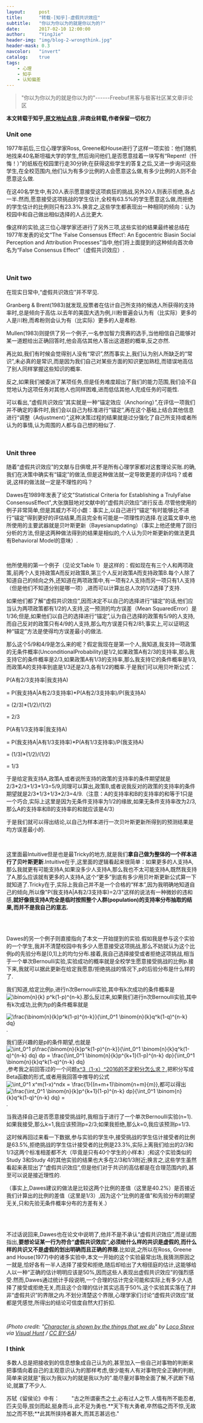 ```yaml
---
layout:     post
title:      "转载-[知乎]-虚假共识效应"
subtitle:   "你以为你以为的就是你以为的?"
date:       2017-02-10 12:00:00
author:     "YingJie"
header-img: "img/blog-2-wrongthink.jpg"
header-mask: 0.3
navcolor:   "invert"
catalog:	true
tags:
    - 心理
	- 知乎
	- 认知偏差
---
```


> "你以为你以为的就是你以为的"------Freebuf黑客与极客社区某文章评论区

**本文转载于知乎,[原文地址点我](https://zhuanlan.zhihu.com/p/25060831) ,非商业转载,作者保留一切权力**

### Unit one

<p>
	1977年前后,三位心理学家Ross, Greene和House进行了这样一项实验：他们随机地找来40名斯坦福大学的学生,然后询问他们,是否愿意挂着一块写有“Repent!（忏悔！）”的纸板在校园里行走30分钟;在获得这些学生的答复之后,又进一步询问这些学生,在全校范围内,他们认为有多少比例的人会愿意这么做,有多少比例的人则不会愿意这么做.
</p>
<p>
	在这40名学生中,有20人表示愿意接受这项疯狂的挑战,另外20人则表示拒绝,各占一半.然而,愿意接受这项挑战的学生估计,全校有63.5%的学生愿意这么做,而拒绝的学生估计的比例则只有23.3%.换言之,这些学生都表现出一种相同的倾向：认为校园中和自己做出相似选择的人占比更大.
</p>
<p>
	像这样的实验,这三位心理学家还进行了另外三项,这些实验的结果最终被总结在1977年发表的论文“The ‘False Consensus Effect’: An Egocentric Biasin Social Perception and Attribution Processes”当中,他们将上面提到的这种倾向首次命名为“False Consensus Effect”（虚假共识效应）.
</p>
<br>

### Unit two

<p>
	在现实日常中,“虚假共识效应”并不罕见.
</p>
<p>
	Granberg &amp; Brent(1983)就发现,投票者在估计自己所支持的候选人所获得的支持率时,总是倾向于高估.以去年的美国大选为例,川粉普遍会认为有（比实际）更多的人是川粉,而希粉则会认为有（比实际）更多的人是希粉.
</p>
<p>
	Mullen(1983)则提供了另一个例子,一名参加智力竞赛的选手,当他相信自己能够对某一道题给出正确回答时,他会高估其他人答出这道题的概率,反之亦然.
</p>
<p>
	再比如,我们有时候会觉得别人没有“常识”,然而事实上,我们认为别人所缺乏的“常识”,未必真的是常识,而是因为我们自己对某些方面的知识更加熟稔,而错误地高估了别人同样掌握这些知识的概率.
</p>
<p>
	反之,如果我们被委派了某项任务,但是任务难度超出了我们的能力范围,我们会不自觉地认为这项任务对其他人也同样困难,进而低估其他人完成任务的可能性.
</p>
<p>
	可以看出,“虚假共识效应”其实就是一种“锚定效应（Anchoring）”,在评估一项我们并不确定的事件时,我们会以自己为标准进行“锚定”,再在这个基础上结合其他信息进行“调整（Adjustment）”,这种决策过程的结果就是过分强化了自己所支持或者所认为的事情,认为周围的人都与自己想的相似了.
</p>
<br>

### Unit three

<p>
	随着“虚假共识效应”的文献与日俱增,并不是所有心理学家都对这套理论买账.的确,我们在决策中确实有“锚定”的做法,但是这种做法就一定导致更差的评估吗？或者说,这样的做法就一定是不理性的吗？
</p>
<p>
	Dawes在1989年发表了论文"Statistical Criteria for Establishing a TrulyFalse ConsensusEffect",大张旗鼓地对文献中的“虚假共识效应”进行反击.尽管他使用的例子非常简单,但是其威力不可小觑：事实上,以自己进行“锚定”有时能够比不进行“锚定”得到更好的评估结果,而且完全有可能是一项理性的选择.在这篇文章中,他所使用的主要武器就是贝叶斯更新（Bayesianupdating）（事实上他还使用了回归分析的方法,但是这两种做法得到的结果是相似的,个人认为贝叶斯更新的做法更具有Behavioral Model的意味）.
</p>
<br>
<p>
	他所使用的第一个例子（见论文Table 1）是这样的：假如现在有三个人和两项政策,前两个人支持政策A而反对政策B,第三个人反对政策A而支持政策B.每个人除了知道自己的倾向之外,还知道在两项政策中,有一项有2人支持而另一项只有1人支持（但是他们不知道分别是哪一项）,进而可以计算出总人次的1/2选择了支持.
</p>
<p>
	如果他们都了解“虚假共识效应”,因而决定不以自己的选择进行“锚定”的话,他们应当认为两项政策都有1/2的人支持,这一预测的均方误差（Mean SquaredError）是1/36;但是,如果他们以自己的选择进行“锚定”,认为自己选择的政策有5/9的人支持,而自己反对的政策只有4/9的人支持,那么均方误差只有2/81;事实上,可以证明这种“锚定”方法是使得均方误差最小的做法.
</p>
<p>
	那么这个5/9和4/9是怎么来的呢？假定我现在是第一个人,我知道,我支持一项政策的无条件概率(UnconditionalProbability)是1/2,如果政策A有2/3的支持率,那么我支持它的条件概率是2/3,如果政策A有1/3的支持率,那么我支持它的条件概率是1/3,而政策A的支持率到底是1/3还是2/3,各有1/2的概率.于是我们可以用贝叶斯公式：
</p>
<p>
	P(A有2/3支持率|我支持A)
</p>
<p>
	= P(我支持A|A有2/3支持率)*P(A有2/3支持率)/P(我支持A)<br>
</p>
<p>
	= (2/3)*(1/2)/(1/2)
</p>
<p>
	= 2/3
</p>
<p>
	P(A有1/3支持率|我支持A)
</p>
<p>
	= P(我支持A|A有1/3支持率)*P(A有1/3支持率)/P(我支持A)<br>
</p>
<p>
	= (1/3)*(1/2)/(1/2)
</p>
<p>
	= 1/3
</p>
<p>
	于是给定我支持A,政策A,或者说所支持的政策的支持率的条件期望就是2/3*2/3+1/3*1/3=5/9,同理可以算出,政策B,或者说我反对的政策的支持率的条件期望就是2/3*1/3+1/3*2/3=4/9.（注意：A的支持率和B的支持率的和等于1只是一个巧合,实际上这里是因为无条件支持率为1/2的缘故,如果无条件支持率改为2/3,那么A的支持率和B的支持率的和就应该是4/3）
</p>
<p>
	于是我们就可以得出结论,以自己为样本进行一次贝叶斯更新所得到的预测结果是均方误差最小的.<br>
</p>
<br>
<p>
	这里面最Intuitive但是也是最Tricky的地方,就是我们<b>拿自己做为整体的一个样本进行了贝叶斯更新</b>.Intuitive在于,这里面的逻辑看起来很简单：如果更多的人支持A,那么我就更有可能支持A,如果没多少人支持A,那么我也不太可能支持A,既然我支持了A,那么应该就有更多的人支持A,这个“更多”到底有多少用贝叶斯更新公式算一下就知道了.Tricky在于,实际上我自己并不是一个合格的“样本”,因为我明确地知道自己的倾向,所以像"P(我支持A|A有2/3支持率)=2/3"这样的说法有一种微妙的违和感,<b>就好像我支持A完全是临时按照整个人群(population)的支持率分布抽取的结果,而并不是我自己的意志.</b>
</p>
<br>
<br>
<p>
	Dawes的另一个例子则直接指向了本文一开始提到的实验.假如我是参与这个实验的一个学生,我并不清楚校园中有多少人愿意接受这项挑战,那么不妨就认为这个比例p的先验分布是[0,1]上的均匀分布.接着,我自己选择接受或者拒绝这项挑战,相当于一个单次Bernoulli实验,实验成功的概率就是全校学生愿意接受挑战的比例p.接下来,我就可以据此更新在给定我愿意/拒绝挑战的情况下,p的后验分布是什么样的了.
</p>
<p>
	我们知道,给定比例p,进行n次Bernoulli实验,其中有k次成功的条件概率是<img src="https://zhihu.com/equation?tex=%5Cbinom%7Bn%7D%7Bk%7D+p%5Ek%281-p%29%5E%7Bn-k%7D" alt="\binom{n}{k} p^k(1-p)^{n-k}" eeimg="1">.那么反过来,如果我们进行n次Bernoulli实验,其中有k次成功,比例为p的条件概率就是
</p>
<p>
	<img src="https://zhihu.com/equation?tex=%5Cfrac%7B%5Cbinom%7Bn%7D%7Bk%7Dp%5Ek%281-p%29%5E%7Bn-k%7D%7D%7B%5Cint_0%5E1+%5Cbinom%7Bn%7D%7Bk%7Dq%5Ek%281-q%29%5E%7Bn-k%7D+dq%7D" alt="\frac{\binom{n}{k}p^k(1-p)^{n-k}}{\int_0^1 \binom{n}{k}q^k(1-q)^{n-k} dq}" eeimg="1">.
</p>
<p>
	我们感兴趣的是p的条件期望,也就是<img src="https://zhihu.com/equation?tex=%5Cint_0%5E1++p%5Cfrac%7B%5Cbinom%7Bn%7D%7Bk%7Dp%5Ek%281-p%29%5E%7Bn-k%7D%7D%7B%5Cint_0%5E1+%5Cbinom%7Bn%7D%7Bk%7Dq%5Ek%281-q%29%5E%7Bn-k%7D+dq%7D+dp+%3D+%5Cfrac%7B%5Cint_0%5E1+%5Cbinom%7Bn%7D%7Bk%7Dp%5E%7Bk%2B1%7D%281-p%29%5E%7Bn-k%7D+dp%7D%7B%5Cint_0%5E1+%5Cbinom%7Bn%7D%7Bk%7Dq%5Ek%281-q%29%5E%7Bn-k%7D+dq%7D" alt="\int_0^1 p\frac{\binom{n}{k}p^k(1-p)^{n-k}}{\int_0^1 \binom{n}{k}q^k(1-q)^{n-k} dq} dp = \frac{\int_0^1 \binom{n}{k}p^{k+1}(1-p)^{n-k} dp}{\int_0^1 \binom{n}{k}q^k(1-q)^{n-k} dq}" eeimg="1">,参考我之前回答过的一个问题<a href="https://www.zhihu.com/question/50420430" class="internal">x^3（1-x）^2016的不定积分怎么求？</a>,把积分写成Beta函数的形式,或者用我回答中推导的公式<img src="https://zhihu.com/equation?tex=%5Cint_0%5E1+x%5Em%281-x%29%5Endx+%3D++++%5Cfrac%7B1%7D%7B%28n%2Bm%2B1%29%5Cbinom%7Bn%2Bm%7D%7Bm%7D%7D" alt="\int_0^1 x^m(1-x)^ndx = \frac{1}{(n+m+1)\binom{n+m}{m}}" eeimg="1">,都可以得出<img src="https://zhihu.com/equation?tex=+%5Cfrac%7B%5Cint_0%5E1+%5Cbinom%7Bn%7D%7Bk%7Dp%5E%7Bk%2B1%7D%281-p%29%5E%7Bn-k%7D+dp%7D%7B%5Cint_0%5E1+%5Cbinom%7Bn%7D%7Bk%7Dq%5Ek%281-q%29%5E%7Bn-k%7D+dq%7D+%3D+%5Cfrac%7Bk%2B1%7D%7Bn%2B1%7D+%5Cfrac%7B%5Cfrac%7B1%7D%7Bn%2B2%7D%7D%7B%5Cfrac%7B1%7D%7Bn%2B1%7D%7D+%3D+%5Cfrac%7Bk%2B1%7D%7Bn%2B2%7D" alt=" \frac{\int_0^1 \binom{n}{k}p^{k+1}(1-p)^{n-k} dp}{\int_0^1 \binom{n}{k}q^k(1-q)^{n-k} dq} ="" \frac{k+1}{n+1} \frac{\frac{1}{n+2}}{\frac{1}{n+1}} ="" \frac{k+1}{n+2}" eeimg="1">.
</p>
<p>
	当我选择自己是否愿意接受挑战时,我相当于进行了一个单次Bernoulli实验(n=1).如果我接受,那么k=1,我应该预测p=2/3;如果我拒绝,那么k=0,我应该预测p=1/3.
</p>
<p>
	这时候再回过来看一下数据,参与实验的学生中,接受挑战的学生估计接受者的比例是63.5%,拒绝挑战的学生估计接受者的比例是23.3%,实际上离我们给出的2/3和1/3这两个标准相差都不大（毕竟是只有40个学生的小样本）;和这个实验类似的Study 3和Study 4的其他实验的结果也大多在2/3和1/3附近;换言之,这些学生虽然看起来表现出了“虚假共识效应”,但是他们对于共识的高估都是在合理范围内的,甚至可以说是接近理性的.
</p>
<p>
	（事实上,Dawes建议的做法是比较这两个比例的差值（这里是40.2%）是否接近我们计算出的比例的差值（这里是1/3）,因为这个“比例的差值”和先验分布的期望无关,只和先验无条件概率分布的方差有关.）
</p>
<br>
<br>
<p>
	不过话说回来,Dawes也在论文中说明了,他并不是不承认“虚假共识效应”,而是试图指出,<b>要想论证某一行为符合“虚假共识效应”,必须给什么样的共识是虚假的,而什么样的共识又不是虚假的划出明确而且正确的界限.</b>比如说,之所以在Ross, Greene and House(1977)中的诸多实验中,本文一开始的这个实验最常出场,我猜测原因之一就是,恰好各有一半人选择了接受和拒绝,随后却给出了大相径庭的估计,这能够给人以一种“正确的估计明明应该是50%,因而这些人表现出虚假共识效应”的强烈感受.然而,Dawes通过统计手段说明,一个合理的估计完全可能和实际上有多少人选择了接受或拒绝无关,而且这个合理的估计其实远高于50%,这个实验其实落在了并非“虚假共识”的界限之内.不划分清楚这个界限,心理学家们讨论“虚假共识效应”就都是凭感觉,所得出的结论可信度自然大打折扣.
</p>
<br>
<p>
	<i>(Photo credit: "<a href="https://visualhunt.com/f/photo/32328128270/e1b07f131a/" class=" wrap external" target="_blank" rel="nofollow noreferrer">Character is shown by the things that we do<i class="icon-external"></i></a>" by <a href="https://www.flickr.com/photos/locosteve/32328128270/" class=" wrap external" target="_blank" rel="nofollow noreferrer">Loco Steve<i class="icon-external"></i></a> via <a href="https://visualhunt.com/" class=" wrap external" target="_blank" rel="nofollow noreferrer">Visual Hunt<i class="icon-external"></i></a> / <a href="http://creativecommons.org/licenses/by-sa/2.0/" class=" wrap external" target="_blank" rel="nofollow noreferrer"> CC BY-SA<i class="icon-external"></i></a>)</i>
</p>

### I think

多数人总是把接收到的信息想象成自己认为的,甚至加入一些自己对事物的判断来把事情向着自己的主观意识认为的那样考虑,很少能有人有对事物完全正确的判断,简单来说就是"我以为我以为的就是我以为的".能尽量对事物全面了解,不武断下结论,就赢了不少人.

苏轼《留侯论》中有：
　　"古之所谓豪杰之士,必有过人之节.人情有所不能忍者,匹夫见辱,拔剑而起,挺身而斗,此不足为勇也.**天下有大勇者,卒然临之而不惊,无故加之而不怒;**此其所挟持者甚大,而其志甚远也."



